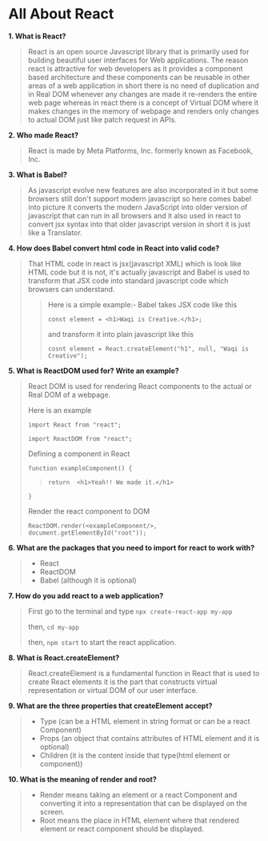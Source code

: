 # All About React

**1. What is React?**
> React is an open source Javascript library that is primarily used for building beautiful user interfaces for Web applications. The reason react is attractive for web developers as it provides a component based architecture and these components can be reusable in other areas of a web application in short there is no need of duplication and in Real DOM whenever any changes are made it re-renders the entire web page whereas in react there is a concept of Virtual DOM where it makes changes in the memory of webpage and renders only changes to actual DOM just like patch request in APIs.

**2. Who made React?**
> React is made by Meta Platforms, Inc. formerly known as Facebook, Inc.

**3. What is Babel?** 
> As javascript evolve new features are also incorporated in it but some browsers still don't support modern javascript so here comes babel into picture it converts the modern JavaScript into older version of javascript that can run in all browsers and it also used in react to convert jsx syntax into that older javascript version in short it is just like a Translator.

**4. How does Babel convert html code in React into valid code?**
> That HTML code in react is jsx(javascript XML) which is look like HTML code but it is not, it's actually javascript and Babel is used to transform that JSX code into standard javascript code which browsers can understand.
>> Here is a simple example:- Babel takes JSX code like this
>>
>>`const element = <h1>Waqi is Creative.</h1>;`
>>
>>and transform it into plain javascript like this
>> 
>>`cosnt element = React.createElement("h1", null, "Waqi is Creative");`

**5. What is ReactDOM used for? Write an example?**
> React DOM is used for rendering React components to the actual or Real DOM of a webpage.
>
>Here is an example
>
>`import React from "react";`
>
>`import ReactDOM from "react";`
>
>Defining a component in React
>
>`function exampleComponent() {`
>
>>`return  <h1>Yeah!! We made it.</h1>`
>
>`}`
>
> Render the react component to DOM
>
>`ReactDOM.render(<exampleComponent/>, document.getElementById("root"));`

**6. What are the packages that you need to import for react to work with?**
>- React
>- ReactDOM
>- Babel (although it is optional)

**7. How do you add react to a web application?**
> First go to the terminal and type  `npx create-react-app my-app`
>
> then, `cd my-app`
>
> then, `npm start` to start the react application.

**8. What is React.createElement?**
> React.createElement is a fundamental function in React that is used to create React elements it is the part that constructs virtual representation or virtual DOM of our user interface.

**9. What are the three properties that createElement accept?**
>- Type (can be a HTML element in string format or can be a react Component)
>- Props (an object that contains attributes of HTML element and it is optional)
>- Children (it is the content inside that type(html element or component))

**10. What is the meaning of render and root?**
> - Render means taking an element or a react Component and converting it into a representation that can be displayed on the screen.
> - Root means the place in HTML element where that rendered element or react component should be displayed.



